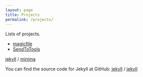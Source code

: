 ```yaml
---
layout: page
title: Projects
permalink: /projects/
---
```


Lists of projects.

* [magicfile](https://github.com/ambiesoft/magicfile)
* [SendToTools](https://github.com/ambiesoft/SendToTools)

[jekyll][jekyll-organization] /
[minima](https://github.com/jekyll/minima)

You can find the source code for Jekyll at GitHub:
[jekyll][jekyll-organization] /
[jekyll](https://github.com/jekyll/jekyll)


[jekyll-organization]: https://github.com/jekyll
